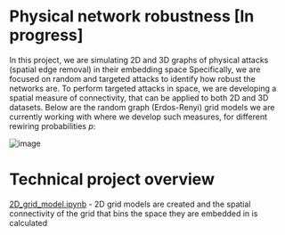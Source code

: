# Physical network robustness [In progress] 
In this project, we are simulating 2D and 3D graphs of physical attacks (spatial edge removal) in their embedding space Specifically, we are focused on random and targeted attacks to identify how robust the networks are. 
To perform targeted attacks in space, we are developing a spatial measure of connectivity, that can be applied to both 2D and 3D datasets. Below are the random graph (Erdos-Renyi) grid models we are currently working with where we develop such measures, for different rewiring probabilities $p$:

![image](https://github.com/lukablagoje/physical_network_robustness/assets/52599010/3fc4c251-c349-47b0-a682-b8ea4e53ed7a)


# Technical project overview
[2D_grid_model.ipynb](https://github.com/lukablagoje/physical-network-robustness/blob/main/2D_grid_model.ipynb) - 2D grid models are created and the spatial connectivity of the grid that bins the space they are embedded in is calculated


